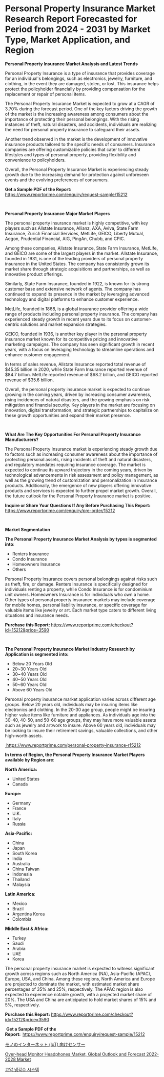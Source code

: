 <p><h1>Personal Property Insurance Market Research Report Forecasted for Period from 2024 -  2031 by Market Type, Market Application, and Region</h1></p><p><strong>Personal Property Insurance Market Analysis and Latest Trends</strong></p>
<p><p>Personal Property Insurance is a type of insurance that provides coverage for an individual's belongings, such as electronics, jewelry, furniture, and clothing, in the event they are damaged, stolen, or lost. This insurance helps protect the policyholder financially by providing compensation for the replacement or repair of personal items.</p><p>The Personal Property Insurance Market is expected to grow at a CAGR of 3.70% during the forecast period. One of the key factors driving the growth of the market is the increasing awareness among consumers about the importance of protecting their personal belongings. With the rising instances of theft, natural disasters, and accidents, individuals are realizing the need for personal property insurance to safeguard their assets.</p><p>Another trend observed in the market is the development of innovative insurance products tailored to the specific needs of consumers. Insurance companies are offering customizable policies that cater to different lifestyles and types of personal property, providing flexibility and convenience to policyholders.</p><p>Overall, the Personal Property Insurance Market is experiencing steady growth due to the increasing demand for protection against unforeseen events and the evolving preferences of consumers.</p></p>
<p><strong>Get a Sample PDF of the Report:&nbsp;</strong> <a href="https://www.reportprime.com/enquiry/request-sample/15212">https://www.reportprime.com/enquiry/request-sample/15212</a></p>
<p>&nbsp;</p>
<p><strong>Personal Property Insurance Major Market Players</strong></p>
<p><p>The personal property insurance market is highly competitive, with key players such as Allstate Insurance, Allianz, AXA, Aviva, State Farm Insurance, Zurich Financial Services, MetLife, GEICO, Liberty Mutual, Aegon, Prudential Financial, AIG, PingAn, Chubb, and CPIC.</p><p>Among these companies, Allstate Insurance, State Farm Insurance, MetLife, and GEICO are some of the largest players in the market. Allstate Insurance, founded in 1931, is one of the leading providers of personal property insurance in the United States. The company has consistently grown its market share through strategic acquisitions and partnerships, as well as innovative product offerings.</p><p>Similarly, State Farm Insurance, founded in 1922, is known for its strong customer base and extensive network of agents. The company has continued to expand its presence in the market by leveraging advanced technology and digital platforms to enhance customer experience.</p><p>MetLife, founded in 1868, is a global insurance provider offering a wide range of products including personal property insurance. The company has experienced steady growth in recent years due to its focus on customer-centric solutions and market expansion strategies.</p><p>GEICO, founded in 1936, is another key player in the personal property insurance market known for its competitive pricing and innovative marketing campaigns. The company has seen significant growth in recent years, with a focus on leveraging technology to streamline operations and enhance customer engagement.</p><p>In terms of sales revenue, Allstate Insurance reported total revenue of $45.35 billion in 2020, while State Farm Insurance reported revenue of $84.7 billion. MetLife reported revenue of $68.2 billion, and GEICO reported revenue of $35.6 billion.</p><p>Overall, the personal property insurance market is expected to continue growing in the coming years, driven by increasing consumer awareness, rising incidences of natural disasters, and the growing emphasis on risk mitigation and financial security. Key players in the market are focusing on innovation, digital transformation, and strategic partnerships to capitalize on these growth opportunities and expand their market presence.</p></p>
<p>&nbsp;</p>
<p><strong>What Are The Key Opportunities For Personal Property Insurance Manufacturers?</strong></p>
<p><p>The Personal Property Insurance market is experiencing steady growth due to factors such as increasing consumer awareness about the importance of protecting personal assets, rising incidents of theft and natural disasters, and regulatory mandates requiring insurance coverage. The market is expected to continue its upward trajectory in the coming years, driven by technological advancements in risk assessment and policy management, as well as the growing trend of customization and personalization in insurance products. Additionally, the emergence of new players offering innovative products and services is expected to further propel market growth. Overall, the future outlook for the Personal Property Insurance market is positive.</p></p>
<p><strong>Inquire or Share Your Questions If Any Before Purchasing This Report:</strong> <a href="https://www.reportprime.com/enquiry/pre-order/15212">https://www.reportprime.com/enquiry/pre-order/15212</a></p>
<p>&nbsp;</p>
<p><strong>Market Segmentation</strong></p>
<p><strong>The Personal Property Insurance Market Analysis by types is segmented into:</strong></p>
<p><ul><li>Renters Insurance</li><li>Condo Insurance</li><li>Homeowners Insurance</li><li>Others</li></ul></p>
<p><p>Personal Property Insurance covers personal belongings against risks such as theft, fire, or damage. Renters Insurance is specifically designed for individuals renting a property, while Condo Insurance is for condominium unit owners. Homeowners Insurance is for individuals who own a home. Other types of personal property insurance markets may include coverage for mobile homes, personal liability insurance, or specific coverage for valuable items like jewelry or art. Each market type caters to different living situations and insurance needs.</p></p>
<p><strong>Purchase this Report:&nbsp;</strong><a href="https://www.reportprime.com/checkout?id=15212&price=3590">https://www.reportprime.com/checkout?id=15212&price=3590</a></p>
<p>&nbsp;</p>
<p><strong>The Personal Property Insurance Market Industry Research by Application is segmented into:</strong></p>
<p><ul><li>Below 20 Years Old</li><li>20~30 Years Old</li><li>30~40 Years Old</li><li>40~50 Years Old</li><li>50~60 Years Old</li><li>Above 60 Years Old</li></ul></p>
<p><p>Personal property insurance market application varies across different age groups. Below 20 years old, individuals may be insuring items like electronics and clothing. In the 20-30 age group, people might be insuring higher value items like furniture and appliances. As individuals age into the 30-40, 40-50, and 50-60 age groups, they may have more valuable assets such as jewelry and artwork to insure. Above 60 years old, individuals may be looking to insure their retirement savings, valuable collections, and other high-worth assets.</p></p>
<p><a href="https://www.reportprime.com/personal-property-insurance-r15212">&nbsp;https://www.reportprime.com/personal-property-insurance-r15212</a></p>
<p><strong>In terms of Region, the Personal Property Insurance Market Players available by Region are:</strong></p>
<p>
    <p> <strong> North America: </strong>
        <ul>
            <li>United States</li>
            <li>Canada</li>
        </ul>
        </p> 
    <p> <strong> Europe: </strong>
        <ul>
            <li>Germany</li>
            <li>France</li>
            <li>U.K.</li>
            <li>Italy</li>
            <li>Russia</li>
        </ul>
        </p> 
    <p> <strong> Asia-Pacific: </strong>
        <ul>
            <li>China</li>
            <li>Japan</li>
            <li>South Korea</li>
            <li>India</li>
            <li>Australia</li>
            <li>China Taiwan</li>
            <li>Indonesia</li>
            <li>Thailand</li>
            <li>Malaysia</li>
        </ul>
        </p> 
    <p> <strong> Latin America: </strong>
        <ul>
            <li>Mexico</li>
            <li>Brazil</li>
            <li>Argentina Korea</li>
            <li>Colombia</li>
        </ul>
        </p> 
    <p> <strong> Middle East & Africa: </strong>
        <ul>
            <li>Turkey</li>
            <li>Saudi</li>
            <li>Arabia</li>
            <li>UAE</li>
            <li>Korea</li>
        </ul>
    </p>
    </p>
<p><p>The personal property insurance market is expected to witness significant growth across regions such as North America (NA), Asia-Pacific (APAC), Europe, USA, and China. Among these regions, North America and Europe are projected to dominate the market, with estimated market share percentages of 35% and 25%, respectively. The APAC region is also expected to experience notable growth, with a projected market share of 20%. The USA and China are anticipated to hold market shares of 15% and 5%, respectively.</p></p>
<p><strong>Purchase this Report: </strong><a href="https://www.reportprime.com/checkout?id=15212&price=3590">https://www.reportprime.com/checkout?id=15212&price=3590</a></p>
<p>&nbsp;<strong>Get a Sample PDF of the Report:&nbsp;&nbsp;</strong><a href="https://www.reportprime.com/enquiry/request-sample/15212">https://www.reportprime.com/enquiry/request-sample/15212</a></p>
<p><strong></strong></p>
<p><p><a href="https://github.com/mohamedbakry57/Market-Research-Report-List-5/blob/main/697154687223.md">モノのインターネット (IoT) 向けセンサー</a></p><p><a href="https://issuu.com/reportprime-2/docs/over-head-monitor-headphones-market_b45506e29ce9ab">Over-head Monitor Headphones Market, Global Outlook and Forecast 2022-2028 Market</a></p><p><a href="https://github.com/laholand/Market-Research-Report-List-6/blob/main/8574861108036.md">고압 냉각수 시스템</a></p></p>